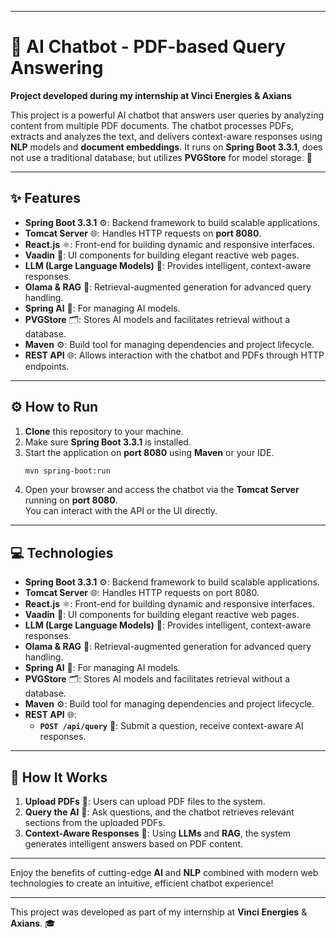 
---

# 🤖 AI Chatbot - PDF-based Query Answering  
**Project developed during my internship at Vinci Energies & Axians**  

This project is a powerful AI chatbot that answers user queries by analyzing content from multiple PDF documents. The chatbot processes PDFs, extracts and analyzes the text, and delivers context-aware responses using **NLP** models and **document embeddings**. It runs on **Spring Boot 3.3.1**, does not use a traditional database, but utilizes **PVGStore** for model storage. 🚀

---

## ✨ Features  

- **Spring Boot 3.3.1** ⚙️: Backend framework to build scalable applications.
- **Tomcat Server** 🌐: Handles HTTP requests on **port 8080**.
- **React.js** ⚛️: Front-end for building dynamic and responsive interfaces.
- **Vaadin** 🧩: UI components for building elegant reactive web pages.
- **LLM (Large Language Models)** 🤖: Provides intelligent, context-aware responses.
- **Olama & RAG** 🔗: Retrieval-augmented generation for advanced query handling.
- **Spring AI** 🧠: For managing AI models.
- **PVGStore** 🗂️: Stores AI models and facilitates retrieval without a database.
- **Maven** ⚙️: Build tool for managing dependencies and project lifecycle.
- **REST API** 🌐: Allows interaction with the chatbot and PDFs through HTTP endpoints.

---

## ⚙️ How to Run  

1. **Clone** this repository to your machine.
2. Make sure **Spring Boot 3.3.1** is installed.
3. Start the application on **port 8080** using **Maven** or your IDE.  
   ```bash
   mvn spring-boot:run
   ```
4. Open your browser and access the chatbot via the **Tomcat Server** running on **port 8080**.  
   You can interact with the API or the UI directly.

---

## 💻 Technologies  

- **Spring Boot 3.3.1** ⚙️: Backend framework to build scalable applications.
- **Tomcat Server** 🌐: Handles HTTP requests on port 8080.
- **React.js** ⚛️: Front-end for building dynamic and responsive interfaces.
- **Vaadin** 🧩: UI components for building elegant reactive web pages.
- **LLM (Large Language Models)** 🤖: Provides intelligent, context-aware responses.
- **Olama & RAG** 🔗: Retrieval-augmented generation for advanced query handling.
- **Spring AI** 🧠: For managing AI models.
- **PVGStore** 🗂️: Stores AI models and facilitates retrieval without a database.
- **Maven** ⚙️: Build tool for managing dependencies and project lifecycle.
- **REST API** 🌐:  
  - **`POST /api/query`** 💬: Submit a question, receive context-aware AI responses.  

---

## 🚀 How It Works  

1. **Upload PDFs** 📄: Users can upload PDF files to the system.
2. **Query the AI** 💬: Ask questions, and the chatbot retrieves relevant sections from the uploaded PDFs.
3. **Context-Aware Responses** 🤖: Using **LLMs** and **RAG**, the system generates intelligent answers based on PDF content.

---

Enjoy the benefits of cutting-edge **AI** and **NLP** combined with modern web technologies to create an intuitive, efficient chatbot experience!

--- 

This project was developed as part of my internship at **Vinci Energies** & **Axians**. 🎓
